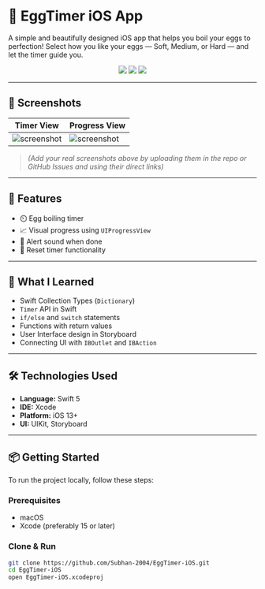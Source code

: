 # 🥚 EggTimer iOS App

A simple and beautifully designed iOS app that helps you boil your eggs to perfection! Select how you like your eggs — Soft, Medium, or Hard — and let the timer guide you.

<p align="center">
  <img src="https://img.shields.io/badge/Swift-5.0-orange?style=flat&logo=swift" />
  <img src="https://img.shields.io/badge/Xcode-15-blue?style=flat&logo=xcode" />
  <img src="https://img.shields.io/github/license/Subhan-2004/EggTimer-iOS?style=flat" />
</p>

---

## 📸 Screenshots

| Timer View | Progress View |
|------------|----------------|
| ![screenshot](https://user-images.githubusercontent.com/your-username/your-repo/screenshots/timer.png) | ![screenshot](https://user-images.githubusercontent.com/your-username/your-repo/screenshots/progress.png) |

> *(Add your real screenshots above by uploading them in the repo or GitHub Issues and using their direct links)*

---

## 🚀 Features

- ⏲️ Egg boiling timer
- 📈 Visual progress using `UIProgressView`
- 🎵 Alert sound when done
- 🔁 Reset timer functionality

---

## 🧠 What I Learned

- Swift Collection Types (`Dictionary`)
- `Timer` API in Swift
- `if/else` and `switch` statements
- Functions with return values
- User Interface design in Storyboard
- Connecting UI with `IBOutlet` and `IBAction`

---

## 🛠️ Technologies Used

- **Language:** Swift 5
- **IDE:** Xcode
- **Platform:** iOS 13+
- **UI:** UIKit, Storyboard

---

## 📦 Getting Started

To run the project locally, follow these steps:

### Prerequisites

- macOS
- Xcode (preferably 15 or later)

### Clone & Run

```bash
git clone https://github.com/Subhan-2004/EggTimer-iOS.git
cd EggTimer-iOS
open EggTimer-iOS.xcodeproj
